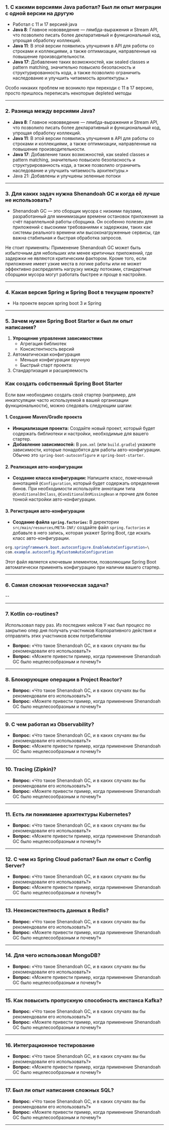 
### 1. С какими версиями Java работал? Был ли опыт миграции с одной версии на другую

- Работал с 11 и 17 версией java
- **Java 8**: Главное нововведение — лямбда-выражения и Stream API, что позволило писать более декларативный и функциональный код, упрощая обработку коллекций.
- **Java 11**: В этой версии появились улучшения в API для работы со строками и коллекциями, а также оптимизации, направленные на повышение производительности.
- **Java 17**: Добавление таких возможностей, как sealed classes и pattern matching, значительно повысило безопасность и структурированность кода, а также позволило ограничить наследование и улучшить читаемость архитектуры.»

Особо никаких проблем не возникло при переходи с 11 в 17 версию, просто пришлось переписать некоторые depleted методы

---

### 2. Разница между версиями Java?

- **Java 8**: Главное нововведение — лямбда-выражения и Stream API, что позволило писать более декларативный и функциональный код, упрощая обработку коллекций.
- **Java 11**: В этой версии появились улучшения в API для работы со строками и коллекциями, а также оптимизации, направленные на повышение производительности.
- **Java 17**: Добавление таких возможностей, как sealed classes и pattern matching, значительно повысило безопасность и структурированность кода, а также позволило ограничить наследование и улучшить читаемость архитектуры.»
- Java 21: Добавлены и улучшены зеленные потоки

---

### 3. Для каких задач нужна Shenandoah GC и когда её лучше не использовать?

- Shenandoah GC — это сборщик мусора с низкими паузами, разработанный для минимизации времени остановок приложения за счёт параллельной работы сборщика. Он особенно полезен для приложений с высокими требованиями к задержкам, таких как системы реального времени или высоконагруженные сервисы, где важна стабильная и быстрая обработка запросов.

Не стоит применять:
Применение Shenandoah GC может быть избыточным для небольших или менее критичных приложений, где задержки не являются критическим фактором. Кроме того, если приложение имеет узкие места в логике работы или не может эффективно распределять нагрузку между потоками, стандартные сборщики мусора могут работать быстрее и проще в настройке.

---

### 4. Какая версия Spring и Spring Boot в текущем проекте?

- На проекте версия spring boot 3 и Spring

---
### 5. Зачем нужен Spring Boot Starter и был ли опыт написания?

1. **Упрощение управления зависимостями**
	 - Агрегация библиотек
	 - Консистентность версий
2. Автоматическая конфигурация
	  - Меньше конфигурации вручную
	  - Быстрый старт проекта:
3. Стандартизация и расширяемость

### Как создать собственный Spring Boot Starter

Если вам необходимо создать свой стартер (например, для инкапсуляции часто используемой в вашей организации функциональности), можно следовать следующим шагам:

#### 1. Создание Maven/Gradle проекта

- **Инициализация проекта:** Создайте новый проект, который будет содержать библиотеки и настройки, необходимые для вашего стартер.
- **Добавление зависимостей:** В `pom.xml` (или `build.gradle`) укажите зависимости, которые понадобятся для работы авто-конфигурации. Обычно это `spring-boot-autoconfigure` и `spring-boot-starter`.

#### 2. Реализация авто-конфигурации

- **Создание класса конфигурации:** Напишите класс, помеченный аннотацией `@Configuration`, который будет содержать определения бинов. При необходимости используйте аннотации типа `@ConditionalOnClass`, `@ConditionalOnMissingBean` и прочие для более тонкой настройки авто-конфигурации.

#### 3. Регистрация авто-конфигурации

- **Создание файла `spring.factories`:** В директории `src/main/resources/META-INF/` создайте файл `spring.factories` и добавьте в него запись, которая укажет Spring Boot, где искать класс авто-конфигурации.
```java
org.springframework.boot.autoconfigure.EnableAutoConfiguration=\
com.example.autoconfig.MyCustomAutoConfiguration
```
Этот файл является ключевым элементом, позволяющим Spring Boot автоматически применять конфигурацию при наличии вашего стартер.

---
### 6. Самая сложная техническая задача?

--

---
### 7. Kotlin co-routines?

Использовал пару раз. Из последних кейсов
У нас был процесс по закрытию опер дня получать участников Корпоративного действия и отправлять этих участников всем потребителям

- **Вопрос:** «Что такое Shenandoah GC, и в каких случаях вы бы рекомендовали его использовать?»
- **Вопрос:** «Можете привести пример, когда применение Shenandoah GC было нецелесообразным и почему?»

---
### 8. Блокирующие операции в Project Reactor?

- **Вопрос:** «Что такое Shenandoah GC, и в каких случаях вы бы рекомендовали его использовать?»
- **Вопрос:** «Можете привести пример, когда применение Shenandoah GC было нецелесообразным и почему?»

---
### 9. С чем работал из Observability?

- **Вопрос:** «Что такое Shenandoah GC, и в каких случаях вы бы рекомендовали его использовать?»
- **Вопрос:** «Можете привести пример, когда применение Shenandoah GC было нецелесообразным и почему?»

---
### 10. Tracing (Zipkin)?

- **Вопрос:** «Что такое Shenandoah GC, и в каких случаях вы бы рекомендовали его использовать?»
- **Вопрос:** «Можете привести пример, когда применение Shenandoah GC было нецелесообразным и почему?»

---
### 11. Есть ли понимание архитектуры Kubernetes?

- **Вопрос:** «Что такое Shenandoah GC, и в каких случаях вы бы рекомендовали его использовать?»
- **Вопрос:** «Можете привести пример, когда применение Shenandoah GC было нецелесообразным и почему?»

---
### 12. С чем из Spring Cloud работал? Был ли опыт с Config Server?

- **Вопрос:** «Что такое Shenandoah GC, и в каких случаях вы бы рекомендовали его использовать?»
- **Вопрос:** «Можете привести пример, когда применение Shenandoah GC было нецелесообразным и почему?»

---
### 13. Неконсистентность данных в Redis?

- **Вопрос:** «Что такое Shenandoah GC, и в каких случаях вы бы рекомендовали его использовать?»
- **Вопрос:** «Можете привести пример, когда применение Shenandoah GC было нецелесообразным и почему?»

---
### 14. Для чего использовал MongoDB?

- **Вопрос:** «Что такое Shenandoah GC, и в каких случаях вы бы рекомендовали его использовать?»
- **Вопрос:** «Можете привести пример, когда применение Shenandoah GC было нецелесообразным и почему?»

---
### 15. Как повысить пропускную способность инстанса Kafka?

- **Вопрос:** «Что такое Shenandoah GC, и в каких случаях вы бы рекомендовали его использовать?»
- **Вопрос:** «Можете привести пример, когда применение Shenandoah GC было нецелесообразным и почему?»

---
### 16. Интеграционное тестирование 

- **Вопрос:** «Что такое Shenandoah GC, и в каких случаях вы бы рекомендовали его использовать?»
- **Вопрос:** «Можете привести пример, когда применение Shenandoah GC было нецелесообразным и почему?»

---
### 17. Был ли опыт написания сложных SQL?

- **Вопрос:** «Что такое Shenandoah GC, и в каких случаях вы бы рекомендовали его использовать?»
- **Вопрос:** «Можете привести пример, когда применение Shenandoah GC было нецелесообразным и почему?»

---